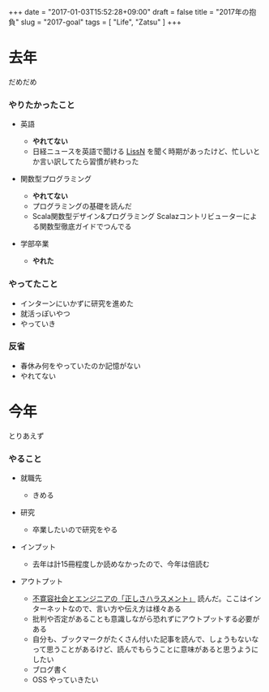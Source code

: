 +++
date = "2017-01-03T15:52:28+09:00"
draft = false
title = "2017年の抱負"
slug = "2017-goal"
tags = [ "Life", "Zatsu" ]
+++

# 去年

だめだめ

### やりたかったこと

- 英語
  - **やれてない**
  - 日経ニュースを英語で聞ける [LissN](http://pr.nikkei.com/lissn/) を聞く時期があったけど、忙しいとか言い訳してたら習慣が終わった

- 関数型プログラミング
  - **やれてない**
  - プログラミングの基礎を読んだ
  - Scala関数型デザイン&プログラミング Scalazコントリビューターによる関数型徹底ガイドでつんでる

- 学部卒業
  - **やれた**

### やってたこと

- インターンにいかずに研究を進めた
- 就活っぽいやつ
- やっていき

### 反省
- 春休み何をやっていたのか記憶がない
- やれてない

# 今年

とりあえず

### やること

- 就職先
  - きめる

- 研究
  - 卒業したいので研究をやる

- インプット
  - 去年は計15冊程度しか読めなかったので、今年は倍読む

- アウトプット
  - [不寛容社会とエンジニアの「正しさハラスメント」](http://emokuaritai.hatenablog.jp/entry/2016/12/28/115401) 読んだ。ここはインターネットなので、言い方や伝え方は様々ある
  - 批判や否定があることも意識しながら恐れずにアウトプットする必要がある
  - 自分も、ブックマークがたくさん付いた記事を読んで、しょうもないなって思うことがあるけど、読んでもらうことに意味があると思うようにしたい
  - ブログ書く
  - OSS やっていきたい


